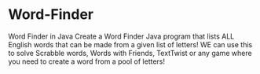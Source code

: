 # Word-Finder
Word Finder in Java
Create a Word Finder Java program that lists ALL English words that can be made from a given list of letters!
WE can use this to solve Scrabble words, Words with Friends, TextTwist or any game where you need to create a word from a pool of letters!
